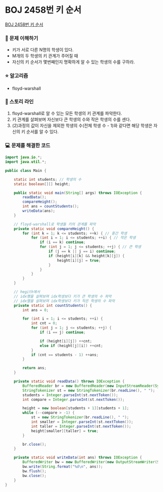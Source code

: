 # BOJ 2458번 키 순서

[BOJ 2458번 키 순서](https://www.acmicpc.net/problem/2458)

### 🤔 문제 이해하기

- 키가 서로 다른 N명의 학생이 있다.
- M개의 두 학생의 키 관계가 주어질 때
- 자신의 키 순서가 몇번째인지 명확하게 알 수 있는 학생의 수를 구하라.

### ⭐ 알고리즘

- floyd-warshall

### 📖 스토리 라인

1. floyd-warshall로 알 수 있는 모든 학생의 키 관계를 파악한다.
2. 키 관계를 살펴보며 자신보다 큰 학생의 수와 작은 학생의 수를 센다.
3. (2)과정의 값이 자신을 제외한 학생의 수(전체 학생 수 - 1)와 같다면 해당 학생은 자신의 키 순서를 알 수 있다.

### 💻 문제를 해결한 코드

```java
import java.io.*;
import java.util.*;

public class Main {

    static int students; // 학생의 수
    static boolean[][] height;

    public static void main(String[] args) throws IOException {
        readData();
        compareHeight();
        int ans = countStudents();
        writeData(ans);
    }

    // floyd-warshall로 학생들 키의 관계를 파악
    private static void compareHeight() {
        for (int k = 1; k <= students; ++k) { // 중간 학생
            for (int i = 1; i <= students; ++i) { // 작은 학생
                if (i == k) continue;
                for (int j = 1; j <= students; ++j) { // 큰 학생
                    if (j == k || j == i) continue;
                    if (height[i][k] && height[k][j]) {
                        height[i][j] = true;
                    }
                }
            }
        }
    }

    // hegith에서
    // idx행을 살펴보며 idx학생보다 키가 큰 학생의 수 파악
    // idx열을 살펴보며 idx학생보다 키가 작은 학생의 수 파악
    private static int countStudents() {
        int ans = 0;

        for (int i = 1; i <= students; ++i) {
            int cnt = 0;
            for (int j = 1; j <= students; ++j) {
                if (i == j) continue;

                if (height[i][j]) ++cnt;
                else if (height[j][i]) ++cnt;
            }
            if (cnt == students - 1) ++ans;
        }

        return ans;
    }

    private static void readData() throws IOException {
        BufferedReader br = new BufferedReader(new InputStreamReader(System.in));
        StringTokenizer st = new StringTokenizer(br.readLine(), " ");
        students = Integer.parseInt(st.nextToken());
        int compare = Integer.parseInt(st.nextToken());

        height = new boolean[students + 1][students + 1];
        while (--compare > -1) {
            st = new StringTokenizer(br.readLine(), " ");
            int smaller = Integer.parseInt(st.nextToken());
            int taller = Integer.parseInt(st.nextToken());
            height[smaller][taller] = true;
        }

        br.close();
    }

    private static void writeData(int ans) throws IOException {
        BufferedWriter bw = new BufferedWriter(new OutputStreamWriter(System.out));
        bw.write(String.format("%d\n", ans));
        bw.flush();
        bw.close();
    }
}
```
